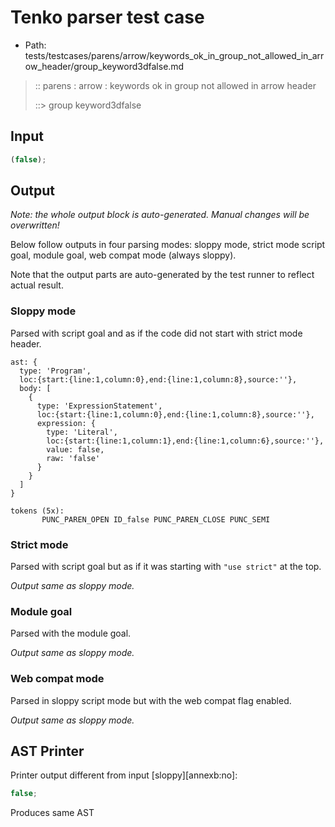 # Tenko parser test case

- Path: tests/testcases/parens/arrow/keywords_ok_in_group_not_allowed_in_arrow_header/group_keyword3dfalse.md

> :: parens : arrow : keywords ok in group not allowed in arrow header
>
> ::> group keyword3dfalse

## Input

`````js
(false);
`````

## Output

_Note: the whole output block is auto-generated. Manual changes will be overwritten!_

Below follow outputs in four parsing modes: sloppy mode, strict mode script goal, module goal, web compat mode (always sloppy).

Note that the output parts are auto-generated by the test runner to reflect actual result.

### Sloppy mode

Parsed with script goal and as if the code did not start with strict mode header.

`````
ast: {
  type: 'Program',
  loc:{start:{line:1,column:0},end:{line:1,column:8},source:''},
  body: [
    {
      type: 'ExpressionStatement',
      loc:{start:{line:1,column:0},end:{line:1,column:8},source:''},
      expression: {
        type: 'Literal',
        loc:{start:{line:1,column:1},end:{line:1,column:6},source:''},
        value: false,
        raw: 'false'
      }
    }
  ]
}

tokens (5x):
       PUNC_PAREN_OPEN ID_false PUNC_PAREN_CLOSE PUNC_SEMI
`````

### Strict mode

Parsed with script goal but as if it was starting with `"use strict"` at the top.

_Output same as sloppy mode._

### Module goal

Parsed with the module goal.

_Output same as sloppy mode._

### Web compat mode

Parsed in sloppy script mode but with the web compat flag enabled.

_Output same as sloppy mode._

## AST Printer

Printer output different from input [sloppy][annexb:no]:

````js
false;
````

Produces same AST
